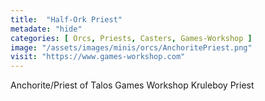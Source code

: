 ```yaml
---
title:  "Half-Ork Priest"
metadate: "hide"
categories: [ Orcs, Priests, Casters, Games-Workshop ]
image: "/assets/images/minis/orcs/AnchoritePriest.png"
visit: "https://www.games-workshop.com"
---
```

Anchorite/Priest of Talos 
Games Workshop Kruleboy Priest